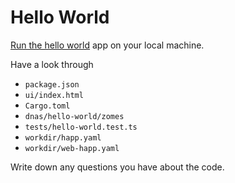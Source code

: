 # Hello World

[Run the hello world](https://developer.holochain.org/get-started/2-hello-world/) app on your local machine.

Have a look through
- `package.json`
- `ui/index.html`
- `Cargo.toml`
- `dnas/hello-world/zomes`
- `tests/hello-world.test.ts`
- `workdir/happ.yaml`
- `workdir/web-happ.yaml`

Write down any questions you have about the code.
